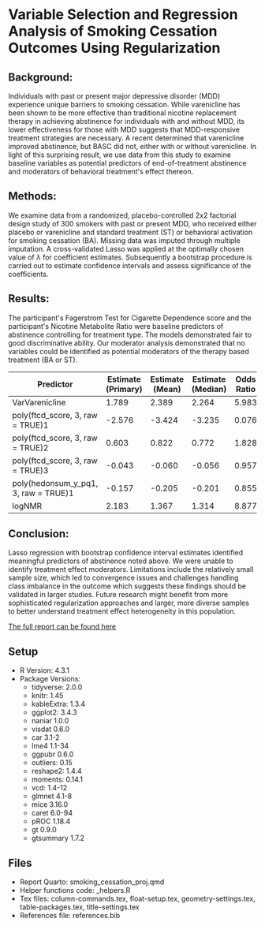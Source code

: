 # Variable Selection and Regression Analysis of Smoking Cessation Outcomes Using Regularization


## Background: 
Individuals with past or present major depressive disorder (MDD) experience unique barriers to smoking cessation. While varenicline has been shown to be more effective than traditional nicotine replacement therapy in achieving abstinence for individuals with and without MDD, its lower effectiveness for those with MDD suggests that MDD-responsive treatment strategies are necessary. A recent determined that varenicline improved abstinence, but BASC did not, either with or without varenicline. In light of this surprising result, we use data from this study to examine baseline variables as potential predictors of end-of-treatment abstinence and moderators of behavioral treatment's effect thereon.


## Methods: 
We examine data from a randomized, placebo-controlled 2x2 factorial design study of 300 smokers with past or present MDD, who received either placebo or varenicline and standard treatment (ST) or behavioral activation for smoking cessation (BA). Missing data was imputed through multiple imputation. A cross-validated Lasso was applied at the optimally chosen value of $\lambda$ for coefficient estimates. Subsequently a bootstrap procedure is carried out to estimate confidence intervals and assess significance of the coefficients.


## Results: 
The participant's Fagerstrom Test for Cigarette Dependence score and the participant's Nicotine Metabolite Ratio were baseline predictors of abstinence controlling for treatment type. The models demonstrated fair to good discriminative ability. Our moderator analysis demonstrated that no variables could be identified as potential moderators of the therapy based treatment (BA or ST).

| Predictor                                | Estimate (Primary) | Estimate (Mean) | Estimate (Median) | Odds Ratio | Lower 2.5% | Upper 97.5% | Proportion Non-Zero | Sig. |
|------------------------------------------|---------------------|-----------------|-------------------|------------|------------|--------------|---------------------|------|
| VarVarenicline                           | 1.789              | 2.389           | 2.264             | 5.983      | 1.015      | 4.535        | 1.000               | Yes  |
| poly(ftcd_score, 3, raw = TRUE)1         | -2.576             | -3.424          | -3.235            | 0.076      | -7.220     | -0.655       | 0.999               | Yes  |
| poly(ftcd_score, 3, raw = TRUE)2         | 0.603              | 0.822           | 0.772             | 1.828      | 0.132      | 1.795        | 0.998               | Yes  |
| poly(ftcd_score, 3, raw = TRUE)3         | -0.043             | -0.060          | -0.056            | 0.957      | -0.134     | -0.010       | 0.999               | Yes  |
| poly(hedonsum_y_pq1, 3, raw = TRUE)1     | -0.157             | -0.205          | -0.201            | 0.855      | -0.431     | -0.008       | 0.999               | Yes  |
| logNMR                                   | 2.183              | 1.367           | 1.314             | 8.877      | 0.449      | 2.598        | 1.000               | Yes  |




## Conclusion: 
Lasso regression with bootstrap confidence interval estimates identified meaningful predictors of abstinence noted above. We were unable to identify treatment effect moderators. Limitations include the relatively small sample size, which led to convergence issues and challenges handling class imbalance in the outcome which suggests these findings should be validated in larger studies. Future research might benefit from more sophisticated regularization approaches and larger, more diverse samples to better understand treatment effect heterogeneity in this population.


[The full report can be found here](https://github.com/tomrannosaurus/smoking_cessation_proj/blob/main/smoking_cessation_proj.pdf)


## Setup

- R Version: 4.3.1
- Package Versions:
   - tidyverse: 2.0.0
   - knitr: 1.45
   - kableExtra: 1.3.4
   - ggplot2: 3.4.3
   - naniar 1.0.0
   - visdat 0.6.0
   - car 3.1-2
   - lme4 1.1-34
   - ggpubr 0.6.0
   - outliers: 0.15
   - reshape2: 1.4.4
   - moments: 0.14.1
   - vcd: 1.4-12
   - glmnet 4.1-8
   - mice 3.16.0
   - caret 6.0-94
   - pROC 1.18.4
	- gt 0.9.0
	- gtsummary 1.7.2

## Files

- Report Quarto: smoking_cessation_proj.qmd
- Helper functions code: _helpers.R
- Tex files: column-commands.tex, float-setup.tex, geometry-settings.tex, table-packages.tex, title-settings.tex
- References file: references.bib
